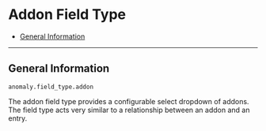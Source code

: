 # Addon Field Type 

- [General Information](#general)

<hr>

<a name="general"></a>
## General Information

`anomaly.field_type.addon`

The addon field type provides a configurable select dropdown of addons. The field type acts very similar to a relationship between an addon and an entry.
